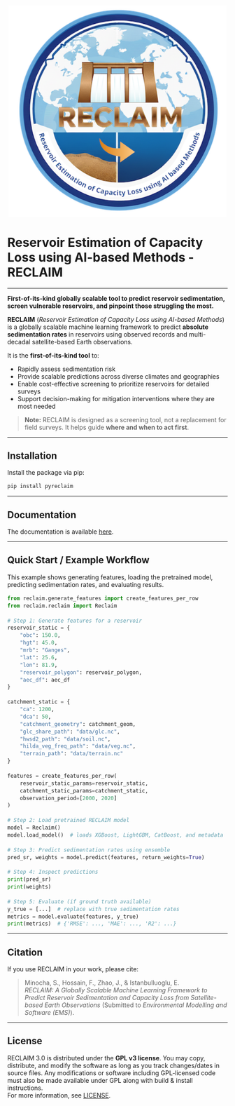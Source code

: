 <div align="center">
  <img src="https://github.com/UW-SASWE/RECLAIM/raw/main/docs/_static/Reclaim_logo_clearBG.png" alt="Reservoir Estimation of Capacity Loss using AI-based Methods" width="500"/>
</div>

# Reservoir Estimation of Capacity Loss using AI-based Methods - RECLAIM
---

**First-of-its-kind globally scalable tool to predict reservoir sedimentation, screen vulnerable reservoirs, and pinpoint those struggling the most.**

**RECLAIM** (*Reservoir Estimation of Capacity Loss using AI-based Methods*) is a globally scalable machine learning framework to predict **absolute sedimentation rates** in reservoirs using observed records and multi-decadal satellite-based Earth observations.

It is the **first-of-its-kind tool** to:

- Rapidly assess sedimentation risk
- Provide scalable predictions across diverse climates and geographies
- Enable cost-effective screening to prioritize reservoirs for detailed surveys
- Support decision-making for mitigation interventions where they are most needed

> **Note:** RECLAIM is designed as a screening tool, not a replacement for field surveys. It helps guide **where and when to act first**.

---

## Installation

Install the package via pip:

```bash
pip install pyreclaim
```
---

## Documentation

The documentation is available [here](https://reclaimio.readthedocs.io/en/latest/).


---

## Quick Start / Example Workflow

This example shows generating features, loading the pretrained model, predicting sedimentation rates, and evaluating results.

```python
from reclaim.generate_features import create_features_per_row
from reclaim.reclaim import Reclaim

# Step 1: Generate features for a reservoir
reservoir_static = {
    "obc": 150.0,
    "hgt": 45.0,
    "mrb": "Ganges",
    "lat": 25.6,
    "lon": 81.9,
    "reservoir_polygon": reservoir_polygon,
    "aec_df": aec_df
}

catchment_static = {
    "ca": 1200,
    "dca": 50,
    "catchment_geometry": catchment_geom,
    "glc_share_path": "data/glc.nc",
    "hwsd2_path": "data/soil.nc",
    "hilda_veg_freq_path": "data/veg.nc",
    "terrain_path": "data/terrain.nc"
}

features = create_features_per_row(
    reservoir_static_params=reservoir_static,
    catchment_static_params=catchment_static,
    observation_period=[2000, 2020]
)

# Step 2: Load pretrained RECLAIM model
model = Reclaim()
model.load_model()  # loads XGBoost, LightGBM, CatBoost, and metadata

# Step 3: Predict sedimentation rates using ensemble
pred_sr, weights = model.predict(features, return_weights=True)

# Step 4: Inspect predictions
print(pred_sr)
print(weights)

# Step 5: Evaluate (if ground truth available)
y_true = [...]  # replace with true sedimentation rates
metrics = model.evaluate(features, y_true)
print(metrics)  # {'RMSE': ..., 'MAE': ..., 'R2': ...}
```

---

## Citation

If you use RECLAIM in your work, please cite:

> Minocha, S., Hossain, F., Zhao, J., & Istanbulluoglu, E.  
> *RECLAIM: A Globally Scalable Machine Learning Framework to Predict Reservoir Sedimentation and Capacity Loss from Satellite-based Earth Observations* (Submitted to *Environmental Modelling and Software (EMS)*).

---

## License

RECLAIM 3.0 is distributed under the **GPL v3 license**. You may copy, distribute, and modify the software as long as you track changes/dates in source files. Any modifications or software including GPL-licensed code must also be made available under GPL along with build & install instructions.  
For more information, see [LICENSE](./LICENSE).